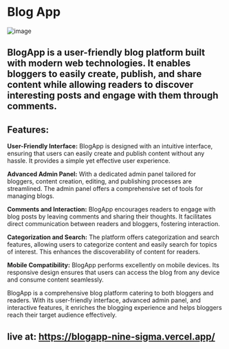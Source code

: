 # Blog App
![image](https://github.com/baharkose/blogapp/assets/110201916/9a71b8b9-7633-481a-9bba-487639cb3722)

## BlogApp is a user-friendly blog platform built with modern web technologies. It enables bloggers to easily create, publish, and share content while allowing readers to discover interesting posts and engage with them through comments.

## Features:

 **User-Friendly Interface:** BlogApp is designed with an intuitive interface, ensuring that users can easily create and publish content without any hassle. It provides a simple yet effective user experience.

 **Advanced Admin Panel:** With a dedicated admin panel tailored for bloggers, content creation, editing, and publishing processes are streamlined. The admin panel offers a comprehensive set of tools for managing blogs.

**Comments and Interaction:** BlogApp encourages readers to engage with blog posts by leaving comments and sharing their thoughts. It facilitates direct communication between readers and bloggers, fostering interaction.

**Categorization and Search:** The platform offers categorization and search features, allowing users to categorize content and easily search for topics of interest. This enhances the discoverability of content for readers.

**Mobile Compatibility:** BlogApp performs excellently on mobile devices. Its responsive design ensures that users can access the blog from any device and consume content seamlessly.

BlogApp is a comprehensive blog platform catering to both bloggers and readers. With its user-friendly interface, advanced admin panel, and interactive features, it enriches the blogging experience and helps bloggers reach their target audience effectively.

## live at: https://blogapp-nine-sigma.vercel.app/

